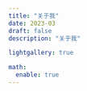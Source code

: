 ```yaml
---
title: "关于我"
date: 2023-03
draft: false
description: "关于我"

lightgallery: true

math:
  enable: true
---
```

